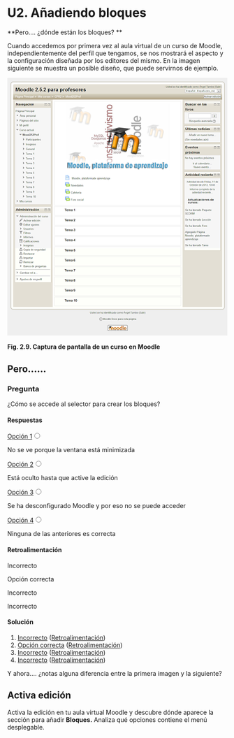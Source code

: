
# U2. Añadiendo bloques

**Pero.... ¿dónde están los bloques? **

Cuando accedemos por primera vez al aula virtual de un curso de Moodle, independientemente del perfil que tengamos, se nos mostrará el aspecto y la configuración diseñada por los editores del mismo. En la imagen siguiente se muestra un posible diseño, que puede servirnos de ejemplo.


![](img/modo_normal.png)

**Fig. 2.9. Captura de pantalla de un curso en Moodle**

## Pero......

### Pregunta

¿Cómo se accede al selector para crear los bloques?

#### Respuestas


<label class="sr-av" for="i47_5">[Opción 1](#answer-47_5)</label><input id="i47_5" name="option47_2" onclick="$exe.getFeedback(0,4,'47_2','multi')" type="radio"/>


No se ve porque la ventana está minimizada


<label class="sr-av" for="i47_83">[Opción 2](#answer-47_83)</label><input id="i47_83" name="option47_2" onclick="$exe.getFeedback(1,4,'47_2','multi')" type="radio"/>


Está oculto hasta que active la edición


<label class="sr-av" for="i47_86">[Opción 3](#answer-47_86)</label><input id="i47_86" name="option47_2" onclick="$exe.getFeedback(2,4,'47_2','multi')" type="radio"/>


Se ha desconfigurado Moodle y por eso no se puede acceder


<label class="sr-av" for="i47_89">[Opción 4](#answer-47_89)</label><input id="i47_89" name="option47_2" onclick="$exe.getFeedback(3,4,'47_2','multi')" type="radio"/>


Ninguna de las anteriores es correcta

#### Retroalimentación

Incorrecto

Opción correcta

Incorrecto

Incorrecto

#### Solución

1. [Incorrecto](#answer-47_5) ([Retroalimentación](#sa0b47_2))
1. [Opción correcta](#answer-47_83) ([Retroalimentación](#sa1b47_2))
1. [Incorrecto](#answer-47_86) ([Retroalimentación](#sa2b47_2))
1. [Incorrecto](#answer-47_89) ([Retroalimentación](#sa3b47_2))

Y ahora.... ¿notas alguna diferencia entre la primera imagen y la siguiente?

## Activa edición

Activa la edición en tu aula virtual Moodle y descubre dónde aparece la sección para añadir **Bloques.** Analiza qué opciones contiene el menú desplegable.

